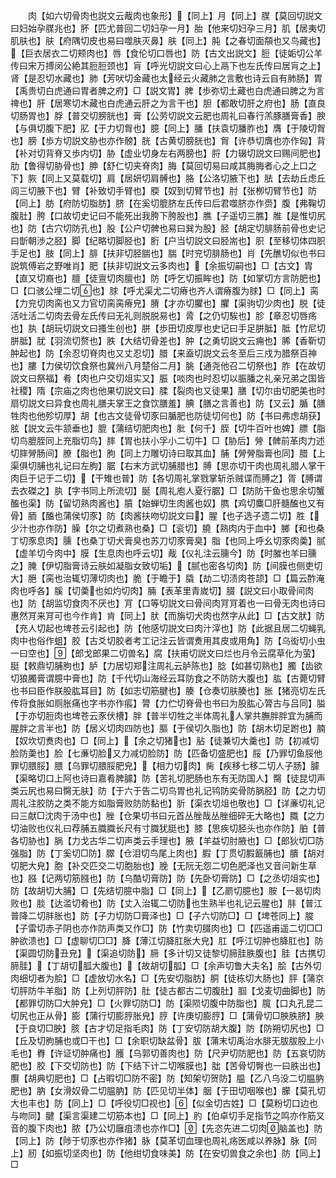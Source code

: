 <!-- { "loadSidebar": true } -->
　　肉【如六切骨肉也説文云胾肉也象形】【同上】月【同上】腜【莫回切説文曰妇始孕腜兆也】肧【匹尤普回二切妇孕一月】胎【他来切妇孕三月】肌【居夷切肌肤也】肤【府隅切皮也易曰噬肤灭鼻】肤【同上】肫【之春切面頯也又鸟藏也】【巨衣居衣二切颊肉也】唇【食伦切口唇也】防【古文出説文】脰【徒姤切公羊传曰宋万搏闵公絶其脰脰颈也】肓【呼光切説文曰心上鬲下也左氏传曰居肓之上】肾【是忍切水藏也】肺【芳吠切金藏也太经云火藏肺之言敷也诗云自有肺肠】胃【禹贵切白虎通曰胃者脾之府】□【説文胃】脾【歩弥切土藏也白虎通曰脾之为言禆也】肝【居寒切木藏也白虎通云肝之为言干也】胆【都敢切肝之府也】肠【直良切肠胃也】脬【普交切膀胱也】膏【公劳切説文云肥也周礼曰春行羔豚膳膏香】腴【与俱切腹下肥】肊【于力切胷也】臆【同上】膰【扶袁切膰胙也】膺【于陵切胷也】膀【歩方切説文胁也亦作髈】胱【古黄切膀胱也】胷【许恭切膺也亦作匈】背【补对切背脊又歩内切】胁【虚业切身左右两膀也】脟【力辍切説文曰赐间肥也】肋【鲁得切胁骨也】胂【舒仁切夹脊肉】脢【莫回切易曰咸其脢脢者心之上口之下】脄【同上又莫载切】肩【居妍切肩髆也】胳【公洛切腋下也】胠【去劫丘虑丘闾三切腋下也】臂【补致切手臂也】腝【奴到切臂节也】肘【张栁切臂节也】防【同上】肪【府防切脂肪】脐【在奚切膍脐左氏传曰后君噬脐亦作赍】腹【弗鞠切腹肚】胯【口故切史记曰不能死出我胯下胯股也】膲【子遥切三膲】脽【是惟切尻也】防【古穴切防孔也】股【公户切髀也易曰巽为股】胫【胡定切腓肠前骨也史记曰斮朝渉之胫】脚【纪略切脚胫也】胻【户当切説文曰胫耑也】胑【至移切体四胑手足也】肢【同上】腓【扶非切胫腨也】腨【时兖切腓肠也】肖【先醮切似也书曰説筑傅岩之野唯肖】肥【扶非切説文云多肉也】【余振切嗣也】□【古文】胄【直又切裔也】膻【徒亶切肉膻也】防【呼乞切振眸也】防【如掌切方言防肥也】□【口骇公埋二切也】脙【呼尤渠尤二切瘠也齐人谓瘠腹为脙】□【同上】脔【力兖切肉脔也又力官切脔脔瘠皃】膌【才亦切臞也】臞【渠驹切少肉也】脱【徒活吐活二切肉去骨左氏传曰无礼则脱脱易也】脀【之仍切騃也】胗【章忍切唇疡也】肒【胡玩切説文曰搔生创也】胼【歩田切皮厚也史记曰手足胼胝】胝【竹尼切胼胝】肬【羽流切赘也】胅【大结切骨差也】肿【之勇切説文云痈也】脪【香靳切肿起也】防【余忍切脊肉也又丈忍切】腊【来盍切説文云冬至后三戍为腊祭百神也】膢【力侯切饮食祭也冀州八月楚俗二月】朓【通尧他召二切祭也】胙【在故切説文曰祭福】肴【肉也户交切俎实又】脤【啖肉也时忍切以脤膰之礼亲兄弟之国皆社稷】隋【宗庙之肉也他果切説文曰】腬【裂肉也又徒果】膳【切尔由切肥美也时扇切説文曰异食也周礼膳夫掌王之食饮膳羞】腆【膳之言善也】防【又云】腯【膳牲肉也他殄切厚】胡【也古文徒骨切豕曰腯肥也防徒切何也】防【书曰弗虑胡获】胘【説文云牛颔垂也】膍【蒲结切肥肉也】肶【何千】胵【切牛百叶也婢】膘【脂切鸟膍胵同上充脂切鸟】膟【胃也扶小孚小二切牛】□【胁后】膋【髀前革肉力述切膟膋肠间】膫【脂也】朐【同上力雕切诗曰取其血】脯【膋膋脂膏也同】腊【上渠俱切脯也礼记曰左朐】腒【右末方武切脯腊也】膊【思亦切干肉也周礼腊人掌干肉巨于记于二切】【干雉也普】防【各切周礼掌戮掌斩杀贼谍而膊之】胥【膊谓去衣磔之】肒【字书同上所流切】脠【周礼庖人夏行腒】□【防防干鱼也思余切蟹醢也渠】防【留切熟肉酱也】膹【始蝉切生肉酱也奴】臇【鸡切麋□肝髓醢也又有骨】胹【醢也蒲侯切豕】防【肉酱扶吻切説文曰】腥【也子选子遗二切】胜【少汁也亦作防】臊【尔之切煮熟也桑】□【衮切】膮【熟肉内于血中】膷【和也桑丁切豕息肉】臐【也桑丁切犬膏臭也苏刀切豕膏臭】脂【也同上呼幺切豕肉羮】腻【虚羊切今肉中】膜【生息肉也呼云切】胾【仪礼注云臐今】防【时膗也羊曰臐之】腌【伊切脂膏诗云肤如凝脂女致切垢】【腻也密各切肉】防【间膜也侧吏切大】脃【脔也治辄切薄切肉也】脆【于瞻于】膬【劫二切渍肉苍颉】□【篇云酢淹肉也呼各】膎【切羮也如灼切肉】脼【表革里青嵗切】腏【説文曰小取骨间肉也】防【胡监切食肉不厌也】肎【口等切説文曰骨间肉肎肎着也一曰骨无肉也诗曰惠然肎来肎可也今作肯】肯【同上】肰【而旃切犬肉也然字从此】□【古文肰】防【充人切起也埤苍云引起也】防【他感切説文曰肉汁滓也】防【此据且居二切蝇乳肉中也俗作蛆】胶【古爻切胶者考工记注云皆谓煑用其皮或用角】防【乌衒切小虫一曰空也】【郎戈郎果二切兽名】腐【扶甫切説文曰烂也月令云腐草化为萤】脡【敕鼎切脯朐也】胪【力居切郑注周礼云胪陈也】腍【如甚切熟也】臅【齿欲切狼臅膏谓臆中膏也】防【千代切山海经云耳防食之不防防大腹也】肱【古薨切臂也书曰臣作朕股肱耳目】防【如志切筋腱也】腠【仓奏切肤腠也】胀【猪亮切左氏传将食胀如厕胀痛也字书亦作痮】膂【力伫切脊骨也书曰为股肱心膂古与吕同】膉【于亦切脰肉也埤苍云豕伏槽】胖【普半切牲之半体周礼人掌共膴胖胖宜为脯而腥胖之言半也】防【居义切肉四防也】膒【于侯切久脂也】防【胡木切足跗也】腩【奴坎切煑肉也】□【同上】【余之切猪也】胋【徒兼切大羹也】防【初减切脸防羮也】脸【七亷切脸又力减切脸防】防【匹备切盛肥也】脮【乃罪切鱼脮他罪切腲脮】腲【乌罪切腲脮肥皃】【相力切肉】胔【疾移七移二切人子肠】臄【渠略切口上阿也诗曰嘉肴脾臄】防【苦礼切肥肠也东有无防国人】臋【徒昆切声类云尻也易曰臋无肤】防【于六于告二切鸟胃也礼记鸨防奕骨防脶胫】防【之力切周礼注胶防之类不能方如脂膏败防防黏也】肵【渠衣切俎也敬也】□【详亷切礼记曰三献□沈肉于汤中也】脞【仓果切书曰元首丛脞哉丛脞细碎无大略也】膱【之力切油败也仪礼曰荐脯五膱膱长尺有寸膱犹脡也】膝【思疾切胫头也亦作防】胉【普各切胁也】脶【力戈古华二切声类云手理也】腋【羊益切肘腋也】□【郎狄切□防强脂】防【丁奚切□防】臎【仓泪切鸟尾上肉也】腵【丁贯切腵籖脯也】膭【胡对切肥大皃】胞【补交匹交二切胞胎也】脕【无阮无怨二切色肥泽也又音问新生草也】膙【记两切筋膙也】防【乌酷切膏防】防【先卧切膏防】□【之丞切俎实也】防【故胡切大脯】□【先结切臆中脂】□【同上】【乙罽切臆也】胺【一曷切肉败也】腅【达滥切肴也】防【丈入治辄二切防也生熟半也礼记云腥也】肨【普江普降二切肨胀也】防【子力切防□膏泽也】□【子六切防□】□【埤苍同上】脧【子雷切赤子阴也亦作防声类又作□】防【竹卖切腏肉也】□【匹遥甫遥二切□□肿欲溃也】□【虚聊切□□】胮【薄江切胮肛胀大皃】肛【呼江切肿也胮肛也】防【渠圆切防丑皃】【渠追切防】腣【多计切又徒黎切腣胿胅腹也】胿【古携切腣胿】【丁胡切胍大腹也】【故胡切胍】□【余声切鲁大夫名】脍【古外切肉细切者为脍】□【虚放切水名】□【先安切脂肪】胴【徒栋切大肠也】胓【蒲京切胓防牛羊脂】防【上列切胓防】肚【徒古都古二切腹肚】腘【戈麦切曲脚也】防【都罪切防□大肿皃】□【火罪切防□】防【渠陨切腹中防脂也】臗【口丸孔昆二切尻也正从骨】膨【蒲行切膨脝胀皃】脝【许庚切膨脝】□【蒲骨切□胦胅脐】胦【于良切□胦】胲【古才切足指毛肉】防【丁安切防胡大腹】防【防朔切尻也】□【丘及切朐脯也或□干也】□【余职切缺盆骨】胈【蒲末切禹治水腓无胈胈股上小毛也】臖【许证切肿痛也】臒【乌郭切善肉也】防【尺尹切防肥也】防【五哀切防肥也】胶【下交切防也】防【下结下计二切喉膜也】朏【苦骨切臀也一曰胅出也】臔【胡典切肥也】□【占暇切□防不密】防【知架切贺防】腽【乙八乌没二切腽肭肥也】肭【女滑奴骨二切腽肭】防【匹见切半体】胭【于田切咽喉也】朦【莫孔切大也丰也】防【同上】□【呼役切□视也】【似金切古姓】□【莫粉切口边也与吻同】腱【渠言渠建二切筋本也】□【同上】肑【伯卓切手足指节之鸣亦作筋又音的腹下肉也】脓【乃公切廱疽溃也亦作□】【先恣先进二切肉脑盖也】防【同上】防【陟于切豕也亦作猪】脉【莫革切血理也周礼疡医咸以养脉】脉【同上】肕【如振切坚肉也】防【他绀切食味美】防【在安切兽食之余也】防【同上】□
